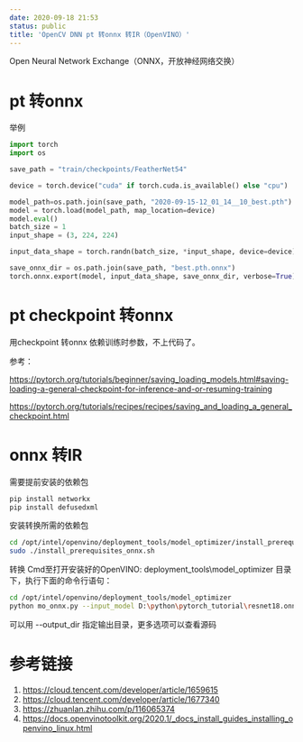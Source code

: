 ```yaml
---
date: 2020-09-18 21:53
status: public
title: 'OpenCV DNN pt 转onnx 转IR（OpenVINO）'
---
```


Open Neural Network Exchange（ONNX，开放神经网络交换）

# pt 转onnx
举例
```python
import torch
import os

save_path = "train/checkpoints/FeatherNet54"

device = torch.device("cuda" if torch.cuda.is_available() else "cpu")

model_path=os.path.join(save_path, "2020-09-15-12_01_14__10_best.pth")
model = torch.load(model_path, map_location=device)
model.eval()
batch_size = 1
input_shape = (3, 224, 224)

input_data_shape = torch.randn(batch_size, *input_shape, device=device)

save_onnx_dir = os.path.join(save_path, "best.pth.onnx")
torch.onnx.export(model, input_data_shape, save_onnx_dir, verbose=True)

```

# pt checkpoint 转onnx
用checkpoint 转onnx 依赖训练时参数，不上代码了。

参考：

https://pytorch.org/tutorials/beginner/saving_loading_models.html#saving-loading-a-general-checkpoint-for-inference-and-or-resuming-training

https://pytorch.org/tutorials/recipes/recipes/saving_and_loading_a_general_checkpoint.html

# onnx 转IR
需要提前安装的依赖包
```bash
pip install networkx
pip install defusedxml
```
安装转换所需的依赖包
```bash
cd /opt/intel/openvino/deployment_tools/model_optimizer/install_prerequisites
sudo ./install_prerequisites_onnx.sh
```
转换
Cmd至打开安装好的OpenVINO: deployment_tools\model_optimizer
目录下，执行下面的命令行语句：
```bash
cd /opt/intel/openvino/deployment_tools/model_optimizer
python mo_onnx.py --input_model D:\python\pytorch_tutorial\resnet18.onnx
```
可以用 --output_dir 指定输出目录，更多选项可以查看源码


# 参考链接
1. https://cloud.tencent.com/developer/article/1659615
2. https://cloud.tencent.com/developer/article/1677340
3. https://zhuanlan.zhihu.com/p/116065374
4. https://docs.openvinotoolkit.org/2020.1/_docs_install_guides_installing_openvino_linux.html

